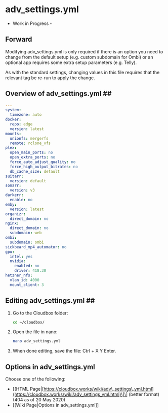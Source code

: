 # adv\_settings.yml

- Work in Progress -

## Forward

Modifying adv\_settings.yml is only required if there is an option you need to change from the default setup \(e.g. custom subdomain for Ombi\) or an optional app requires some extra setup parameters \(e.g. Telly\).

As with the standard settings, changing values in this file requires that the relevant tag be re-run to apply the change.

## Overview of adv\_settings.yml \#\#

```yaml
---
system:
  timezone: auto
docker:
  repo: edge
  version: latest
mounts:
  unionfs: mergerfs
  remote: rclone_vfs
plex:
  open_main_ports: no
  open_extra_ports: no
  force_auto_adjust_quality: no
  force_high_output_bitrates: no
  db_cache_size: default
suitarr:
  version: default
sonarr:
  version: v3
darkerr:
  enable: no
emby:
  version: latest
organizr:
  direct_domain: no
nginx:
  direct_domain: no
  subdomain: web
ombi:
  subdomain: ombi
sickbeard_mp4_automator: no
gpu:
  intel: yes
  nvidia:
    enabled: no
    driver: 418.30
hetzner_nfs:
  vlan_id: 4000
  mount_client: 3
```

## Editing adv\_settings.yml \#\#

1. Go to the Cloudbox folder:

   ```bash
   cd ~/cloudbox/
   ```

2. Open the file in nano:

   ```bash
   nano adv_settings.yml
   ```

3. When done editing, save the file: Ctrl + X Y Enter.

## Options in adv\_settings.yml

Choose one of the following:

* \[\[HTML Page\|[https://cloudbox.works/wiki/adv\_settings\_yml.html](https://cloudbox.works/wiki/adv_settings_yml.html)\]\] \(better format\) \(404 as of 20 May 2020\)
* \[\[Wiki Page\|Options in adv\_settings.yml\]\]

